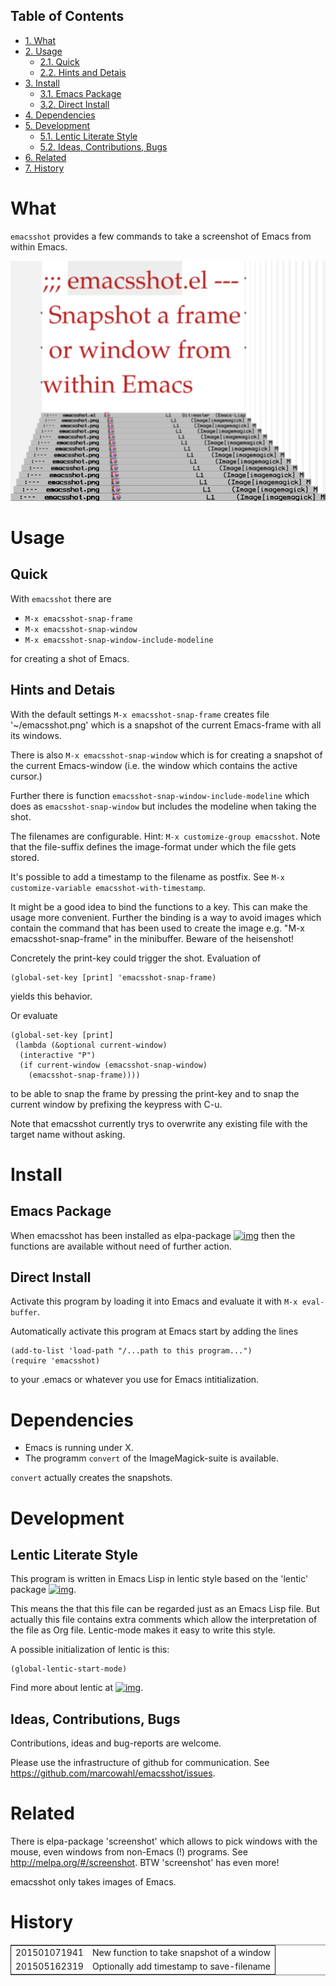 <div id="table-of-contents">
<h2>Table of Contents</h2>
<div id="text-table-of-contents">
<ul>
<li><a href="#orgb6e43cb">1. What</a></li>
<li><a href="#org761e1da">2. Usage</a>
<ul>
<li><a href="#org5545dd9">2.1. Quick</a></li>
<li><a href="#org1a35f57">2.2. Hints and Detais</a></li>
</ul>
</li>
<li><a href="#org5521e23">3. Install</a>
<ul>
<li><a href="#orged9cdf1">3.1. Emacs Package</a></li>
<li><a href="#org9484278">3.2. Direct Install</a></li>
</ul>
</li>
<li><a href="#org94758a4">4. Dependencies</a></li>
<li><a href="#orgbd22e9f">5. Development</a>
<ul>
<li><a href="#org2a05c62">5.1. Lentic Literate Style</a></li>
<li><a href="#orged10f84">5.2. Ideas, Contributions, Bugs</a></li>
</ul>
</li>
<li><a href="#org8ff354d">6. Related</a></li>
<li><a href="#org207981d">7. History</a></li>
</ul>
</div>
</div>

# What<a id="orgb6e43cb"></a>

`emacsshot` provides a few commands to take a screenshot of
Emacs from within Emacs.

![img](./emacsshot.png)

# Usage<a id="org761e1da"></a>

## Quick<a id="org5545dd9"></a>

With `emacsshot` there are

-   `M-x emacsshot-snap-frame`
-   `M-x emacsshot-snap-window`
-   `M-x emacsshot-snap-window-include-modeline`

for creating a shot of Emacs.

## Hints and Detais<a id="org1a35f57"></a>

With the default settings `M-x emacsshot-snap-frame` creates file
'~/emacsshot.png' which is a snapshot of the current Emacs-frame
with all its windows.

There is also `M-x emacsshot-snap-window` which is for creating a
snapshot of the current Emacs-window (i.e. the window which contains
the active cursor.)

Further there is function `emacsshot-snap-window-include-modeline`
which does as `emacsshot-snap-window` but includes the modeline when
taking the shot.

The filenames are configurable.  Hint: `M-x customize-group
emacsshot`.  Note that the file-suffix defines the image-format under
which the file gets stored.

It's possible to add a timestamp to the filename as postfix.  See
`M-x customize-variable emacsshot-with-timestamp`.

It might be a good idea to bind the functions to a key.  This can
make the usage more convenient.  Further the binding is a way to
avoid images which contain the command that has been used to create
the image e.g. "M-x emacsshot-snap-frame" in the minibuffer.
Beware of the heisenshot!

Concretely the print-key could trigger the shot.  Evaluation of

    (global-set-key [print] 'emacsshot-snap-frame)

yields this behavior.

Or evaluate

    (global-set-key [print]
     (lambda (&optional current-window)
      (interactive "P")
      (if current-window (emacsshot-snap-window)
        (emacsshot-snap-frame))))

to be able to snap the frame by pressing the print-key and to snap the
current window by prefixing the keypress with C-u.

Note that emacsshot currently trys to overwrite any existing file with
the target name without asking.

# Install<a id="org5521e23"></a>

## Emacs Package<a id="orged9cdf1"></a>

When emacsshot has been installed as elpa-package
[![img](http://melpa.org/packages/emacsshot-badge.svg)](http://melpa.org/#/emacsshot) then the functions
are available without need of further action.

## Direct Install<a id="org9484278"></a>

Activate this program by loading it into Emacs and evaluate it with
`M-x eval-buffer`.

Automatically activate this program at Emacs start by adding the lines

    (add-to-list 'load-path "/...path to this program...")
    (require 'emacsshot)

to your .emacs or whatever you use for Emacs intitialization.

# Dependencies<a id="org94758a4"></a>

-   Emacs is running under X.
-   The programm `convert` of the ImageMagick-suite is available.

`convert` actually creates the snapshots.

# Development<a id="orgbd22e9f"></a>

## Lentic Literate Style<a id="org2a05c62"></a>

This program is written in Emacs Lisp in lentic style based on the
'lentic' package [![img](http://melpa.org/packages/lentic-badge.svg)](http://melpa.org/#/lentic).

This means the that this file can be regarded just as an Emacs Lisp
file.  But actually this file contains extra comments which allow the
interpretation of the file as Org file.  Lentic-mode makes it easy to
write this style.

A possible initialization of lentic is this:

    (global-lentic-start-mode)

Find more about lentic at
[![img](http://melpa.org/packages/lentic-badge.svg)](http://melpa.org/#/lentic).

## Ideas, Contributions, Bugs<a id="orged10f84"></a>

Contributions, ideas and bug-reports are welcome.

Please use the infrastructure of github for communication.  See
<https://github.com/marcowahl/emacsshot/issues>.

# Related<a id="org8ff354d"></a>

There is elpa-package 'screenshot' which allows to pick windows
with the mouse, even windows from non-Emacs (!) programs.  See
<http://melpa.org/#/screenshot>.  BTW 'screenshot' has even more!

emacsshot only takes images of Emacs.

# History<a id="org207981d"></a>

<table border="2" cellspacing="0" cellpadding="6" rules="groups" frame="hsides">


<colgroup>
<col  class="org-right" />

<col  class="org-left" />
</colgroup>
<tbody>
<tr>
<td class="org-right">201501071941</td>
<td class="org-left">New function to take snapshot of a window</td>
</tr>


<tr>
<td class="org-right">201505162319</td>
<td class="org-left">Optionally add timestamp to save-filename</td>
</tr>
</tbody>
</table>

